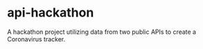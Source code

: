 # api-hackathon
A hackathon project utilizing data from two public APIs to create a Coronavirus tracker.
